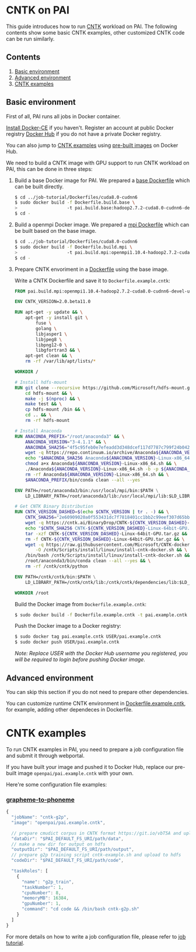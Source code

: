 <!--
  Copyright (c) Microsoft Corporation
  All rights reserved.

  MIT License

  Permission is hereby granted, free of charge, to any person obtaining a copy of this software and associated
  documentation files (the "Software"), to deal in the Software without restriction, including without limitation
  the rights to use, copy, modify, merge, publish, distribute, sublicense, and/or sell copies of the Software, and
  to permit persons to whom the Software is furnished to do so, subject to the following conditions:
  The above copyright notice and this permission notice shall be included in all copies or substantial portions of the Software.

  THE SOFTWARE IS PROVIDED *AS IS*, WITHOUT WARRANTY OF ANY KIND, EXPRESS OR IMPLIED, INCLUDING
  BUT NOT LIMITED TO THE WARRANTIES OF MERCHANTABILITY, FITNESS FOR A PARTICULAR PURPOSE AND
  NONINFRINGEMENT. IN NO EVENT SHALL THE AUTHORS OR COPYRIGHT HOLDERS BE LIABLE FOR ANY CLAIM,
  DAMAGES OR OTHER LIABILITY, WHETHER IN AN ACTION OF CONTRACT, TORT OR OTHERWISE, ARISING FROM,
  OUT OF OR IN CONNECTION WITH THE SOFTWARE OR THE USE OR OTHER DEALINGS IN THE SOFTWARE.
-->


# CNTK on PAI

This guide introduces how to run [CNTK](https://docs.microsoft.com/en-us/cognitive-toolkit/) workload on PAI.
The following contents show some basic CNTK examples, other customized CNTK code can be run similarly.


## Contents

1. [Basic environment](#basic-environment)
2. [Advanced environment](#advanced-environment)
3. [CNTK examples](#cntk-examples)


## Basic environment

First of all, PAI runs all jobs in Docker container.

[Install Docker-CE](https://docs.docker.com/install/linux/docker-ce/ubuntu/) if you haven't. Register an account at public Docker registry [Docker Hub](https://hub.docker.com/) if you do not have a private Docker registry.

You can also jump to [CNTK examples](#cntk-examples) using [pre-built images](https://hub.docker.com/r/openpai/pai.example.cntk/) on Docker Hub.

We need to build a CNTK image with GPU support to run CNTK workload on PAI, this can be done in three steps:

1. Build a base Docker image for PAI. We prepared a [base Dockerfile](../../job-tutorial/Dockerfiles/cuda8.0-cudnn6/Dockerfile.build.base) which can be built directly.

    ```bash
    $ cd ../job-tutorial/Dockerfiles/cuda8.0-cudnn6
    $ sudo docker build -f Dockerfile.build.base \
    >                   -t pai.build.base:hadoop2.7.2-cuda8.0-cudnn6-devel-ubuntu16.04 .
    $ cd -
    ```

2. Build a openmpi Docker image. We prepared a [mpi Dockerfile](../../job-tutorial/Dockerfiles/cuda8.0-cudnn6/Dockerfile.build.mpi) which can be built based on the base image.

    ```bash
    $ cd ../job-tutorial/Dockerfiles/cuda8.0-cudnn6
    $ sudo docker build -f Dockerfile.build.mpi \
    >                   -t pai.build.mpi:openmpi1.10.4-hadoop2.7.2-cuda8.0-cudnn6-devel-ubuntu16.04 .
    $ cd -
    ```

3. Prepare CNTK envoriment in a [Dockerfile](./Dockerfile.example.cntk) using the base image.

    Write a CNTK Dockerfile and save it to `Dockerfile.example.cntk`:

    ```dockerfile
    FROM pai.build.mpi:openmpi1.10.4-hadoop2.7.2-cuda8.0-cudnn6-devel-ubuntu16.04

    ENV CNTK_VERSION=2.0.beta11.0

    RUN apt-get -y update && \
        apt-get -y install git \
            fuse \
            golang \
            libjasper1 \
            libjpeg8 \
            libpng12-0 \
            libgfortran3 && \
        apt-get clean && \
        rm -rf /var/lib/apt/lists/*

    WORKDIR /

    # Install hdfs-mount
    RUN git clone --recursive https://github.com/Microsoft/hdfs-mount.git && \
        cd hdfs-mount && \
        make -j $(nproc) && \
        make test && \
        cp hdfs-mount /bin && \
        cd .. && \
        rm -rf hdfs-mount

    # Install Anaconda
    RUN ANACONDA_PREFIX="/root/anaconda3" && \
        ANACONDA_VERSION="3-4.1.1" && \
        ANACONDA_SHA256="4f5c95feb0e7efeadd3d348dcef117d7787c799f24b0429e45017008f3534e55" && \
        wget -q https://repo.continuum.io/archive/Anaconda${ANACONDA_VERSION}-Linux-x86_64.sh && \
        echo "$ANACONDA_SHA256 Anaconda${ANACONDA_VERSION}-Linux-x86_64.sh" | sha256sum --check --strict - && \
        chmod a+x Anaconda${ANACONDA_VERSION}-Linux-x86_64.sh && \
        ./Anaconda${ANACONDA_VERSION}-Linux-x86_64.sh -b -p ${ANACONDA_PREFIX} && \
        rm -rf Anaconda${ANACONDA_VERSION}-Linux-x86_64.sh && \
        $ANACONDA_PREFIX/bin/conda clean --all --yes

    ENV PATH=/root/anaconda3/bin:/usr/local/mpi/bin:$PATH \
        LD_LIBRARY_PATH=/root/anaconda3/lib:/usr/local/mpi/lib:$LD_LIBRARY_PATH

    # Get CNTK Binary Distribution
    RUN CNTK_VERSION_DASHED=$(echo $CNTK_VERSION | tr . -) && \
        CNTK_SHA256="2e60909020a0f553431dc7f7818401cc1bb2c99eef307d65bb552c497993593a" && \
        wget -q https://cntk.ai/BinaryDrop/CNTK-${CNTK_VERSION_DASHED}-Linux-64bit-GPU.tar.gz && \
        echo "$CNTK_SHA256 CNTK-${CNTK_VERSION_DASHED}-Linux-64bit-GPU.tar.gz" | sha256sum --check --strict - && \
        tar -xzf CNTK-${CNTK_VERSION_DASHED}-Linux-64bit-GPU.tar.gz && \
        rm -f CNTK-${CNTK_VERSION_DASHED}-Linux-64bit-GPU.tar.gz && \
        wget -q https://raw.githubusercontent.com/Microsoft/CNTK-docker/master/ubuntu-14.04/version_2/${CNTK_VERSION}/gpu/runtime/install-cntk-docker.sh \
            -O /cntk/Scripts/install/linux/install-cntk-docker.sh && \
        /bin/bash /cntk/Scripts/install/linux/install-cntk-docker.sh && \
        /root/anaconda3/bin/conda clean --all --yes && \
        rm -rf /cntk/cntk/python

    ENV PATH=/cntk/cntk/bin:$PATH \
        LD_LIBRARY_PATH=/cntk/cntk/lib:/cntk/cntk/dependencies/lib:$LD_LIBRARY_PATH

    WORKDIR /root
    ```

    Build the Docker image from `Dockerfile.example.cntk`:

    ```bash
    $ sudo docker build -f Dockerfile.example.cntk -t pai.example.cntk .
    ```

    Push the Docker image to a Docker registry:

    ```bash
    $ sudo docker tag pai.example.cntk USER/pai.example.cntk
    $ sudo docker push USER/pai.example.cntk
    ```
    *Note: Replace USER with the Docker Hub username you registered, you will be required to login before pushing Docker image.*


## Advanced environment

You can skip this section if you do not need to prepare other dependencies.

You can customize runtime CNTK environment in [Dockerfile.example.cntk](./Dockerfile.example.cntk), for example, adding other dependeces in Dockerfile.


# CNTK examples

To run CNTK examples in PAI, you need to prepare a job configuration file and submit it through webportal.

If you have built your image and pushed it to Docker Hub, replace our pre-built image `openpai/pai.example.cntk` with your own.

Here're some configuration file examples:

### [grapheme-to-phoneme](https://github.com/Microsoft/CNTK/tree/master/Examples/SequenceToSequence/CMUDict)
```js
{
  "jobName": "cntk-g2p",
  "image": "openpai/pai.example.cntk",

  // prepare cmudict corpus in CNTK format https://git.io/vbT5A and upload to hdfs
  "dataDir": "$PAI_DEFAULT_FS_URI/path/data",
  // make a new dir for output on hdfs
  "outputDir": "$PAI_DEFAULT_FS_URI/path/output",
  // prepare g2p training script cntk-example.sh and upload to hdfs
  "codeDir": "$PAI_DEFAULT_FS_URI/path/code",

  "taskRoles": [
    {
      "name": "g2p_train",
      "taskNumber": 1,
      "cpuNumber": 8,
      "memoryMB": 16384,
      "gpuNumber": 1,
      "command": "cd code && /bin/bash cntk-g2p.sh"
    }
  ]
}
```

For more details on how to write a job configuration file, please refer to [job tutorial](../../job-tutorial/README.md#json-config-file-for-job-submission).
